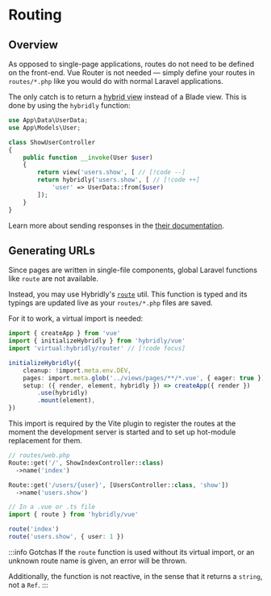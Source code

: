 # Routing

## Overview

As opposed to single-page applications, routes do not need to be defined on the front-end. Vue Router is not needed — simply define your routes in `routes/*.php` like you would do with normal Laravel applications.

The only catch is to return a <abbr title="A view that respects the Hybridly protocol">hybrid view</abbr> instead of a Blade view. This is done by using the `hybridly` function:

```php
use App\Data\UserData;
use App\Models\User;

class ShowUserController
{
    public function __invoke(User $user)
    {
        return view('users.show', [ // [!code --]
        return hybridly('users.show', [ // [!code ++]
            'user' => UserData::from($user)
        ]);
    }
}
```

Learn more about sending responses in the [their documentation](./responses.md).

## Generating URLs

Since pages are written in single-file components, global Laravel functions like `route` are not available.

Instead, you may use Hybridly's [`route`](../api/utils/route) util. This function is typed and its typings are updated live as your `routes/*.php` files are saved.

For it to work, a virtual import is needed:

```ts
import { createApp } from 'vue'
import { initializeHybridly } from 'hybridly/vue'
import 'virtual:hybridly/router' // [!code focus]

initializeHybridly({
	cleanup: !import.meta.env.DEV,
	pages: import.meta.glob('../views/pages/**/*.vue', { eager: true }),
	setup: ({ render, element, hybridly }) => createApp({ render })
		.use(hybridly)
		.mount(element),
})
```

This import is required by the Vite plugin to register the routes at the moment the development server is started and to set up hot-module replacement for them. 

```php
// routes/web.php
Route::get('/', ShowIndexController::class)
  ->name('index')

Route::get('/users/{user}', [UsersController::class, 'show'])
  ->name('users.show')
```

```ts vue
// In a .vue or .ts file
import { route } from 'hybridly/vue'

route('index')
route('users.show', { user: 1 })
```

:::info Gotchas
If the `route` function is used without its virtual import, or an unknown route name is given, an error will be thrown.

Additionally, the function is not reactive, in the sense that it returns a `string`, not a `Ref`.
:::
